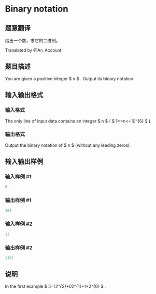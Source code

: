 # Binary notation

## 题意翻译

给出一个数，求它的二进制。

Translated by @An_Account 

## 题目描述

You are given a positive integer $ n $ . Output its binary notation.

## 输入输出格式

### 输入格式

The only line of input data contains an integer $ n $ ( $ 1<=n<=10^{6} $ ).

### 输出格式

Output the binary notation of $ n $ (without any leading zeros).

## 输入输出样例

### 输入样例 #1

```cpp
5

```
### 输出样例 #1

```cpp
101

```
### 输入样例 #2

```cpp
13

```
### 输出样例 #2

```cpp
1101

```
## 说明

In the first example $ 5=1*2^{2}+0*2^{1}+1*2^{0} $ .

